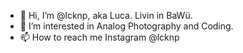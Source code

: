 - 👋 Hi, I’m @lcknp, aka Luca. Livin in BaWü.
- 👀 I’m interested in Analog Photography and Coding.
- 📫 How to reach me Instagram @lcknp

<!---
lcknp/lcknp is a ✨ special ✨ repository because its `README.md` (this file) appears on your GitHub profile.
You can click the Preview link to take a look at your changes.
--->
